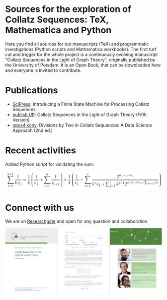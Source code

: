 # Sources for the exploration of Collatz Sequences: TeX, Mathematica and Python 
Here you find all sources for our manuscripts (TeX) and programmatic investigations (Python scripts and Mathematica workbooks).
The first turf cut and trigger for the whole project is a continuously evolving manuscript "Collatz Sequences in the Light of Graph Theory", originally published by the University of Potsdam. It is an Open Book, that can be downloaded here and everyone is invited to contribute.

# Publications
* [SciPress](https://www.scipress.com/IJPMS.19.10): Introducing a Finite State Machine for Processing Collatz Sequences
* [publish.UP](https://doi.org/10.25932/publishup-48214): Collatz Sequences in the Light of Graph Theory (Fifth Version)
* [opus4.kobv](https://doi.org/10.34646/thn/ohmdok-620): Divisions by Two in Collatz Sequences: A Data Science Approach (2nd ed.)

# Recent activities
Added Python script for validating the sum:

<img src="img/sum.png" width="600" />

# Connect with us
We are on [Researchgate](https://www.researchgate.net/project/Collatz-Conjecture-4) and open for any question and collaboration.

<img src="img/book.png" />
